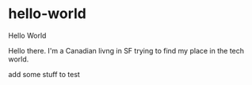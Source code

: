 # hello-world
Hello World


Hello there. I'm a Canadian livng in SF trying to find my place in the tech world.

add some stuff to test
